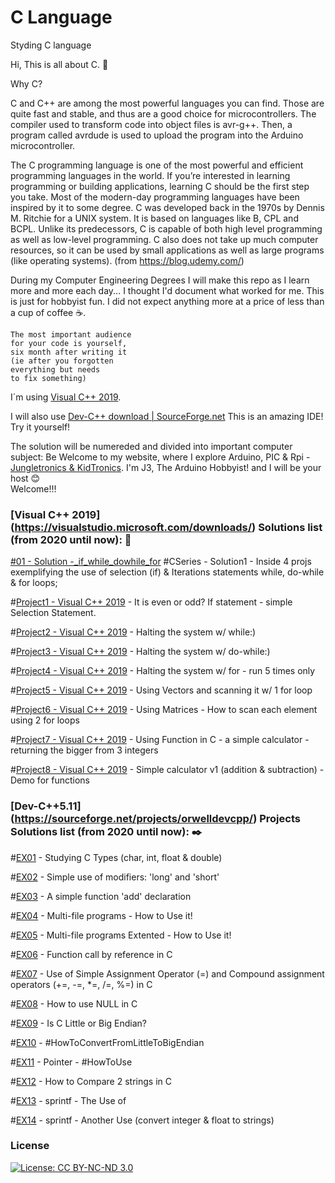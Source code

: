 # C Language
Styding C language

Hi, This is all about C. :raising_hand:

Why C?

C and C++ are among the most powerful languages you can find. Those are quite fast and stable, and thus are a good choice for microcontrollers. The compiler used to transform code into object files is avr-g++. Then, a program called avrdude is used to upload the program into the Arduino microcontroller.

The C programming language is one of the most powerful and efficient programming languages in the world. If you’re interested in learning programming or building applications, learning C should be the first step you take. Most of the modern-day programming languages have been inspired by it to some degree. C was developed back in the 1970s by Dennis M. Ritchie for a UNIX system. It is based on languages like B, CPL and BCPL. Unlike its predecessors, C is capable of both high level programming as well as low-level programming. C also does not take up much computer resources, so it can be used by small applications as well as large programs (like operating systems). (from https://blog.udemy.com/)

During my Computer Engineering Degrees I will make this repo as I learn more and more each day...
I thought I'd document what worked for me.
This is just for hobbyist fun. I did not expect anything more at a price of less than a cup of coffee :coffee:.

```
The most important audience 
for your code is yourself, 
six month after writing it 
(ie after you forgotten 
everything but needs 
to fix something)

```

I´m using [Visual C++ 2019](https://visualstudio.microsoft.com/vs/community/).

I will also use [Dev-C++ download | SourceForge.net](https://sourceforge.net/projects/orwelldevcpp/) This is an amazing IDE! Try it yourself!

The solution will be numereded and divided into important computer subject:
Be Welcome to my website, where I explore Arduino, PIC & Rpi - [Jungletronics & KidTronics](https://medium.com/@J.3). 
I'm J3, The Arduino Hobbyist! and I will be your host :blush:    
Welcome!!!

### [Visual C++ 2019] (https://visualstudio.microsoft.com/downloads/) Solutions list (from 2020 until now): :notebook_with_decorative_cover:

[#01 - Solution -_if_while_dowhile_for](_01_if_while_dowhile_for/) #CSeries - Solution1 - Inside 4 projs exemplifying the use of selection (if) & Iterations statements while, do-while & for loops; 

#[Project1 - Visual C++ 2019](/source/repos/Project1) -  It is even or odd? If statement - simple Selection Statement.

#[Project2 - Visual C++ 2019](/source/repos/Project2) -  Halting the system w/ while:)

#[Project3 - Visual C++ 2019](/source/repos/Project3) -  Halting the system w/ do-while:)

#[Project4 - Visual C++ 2019](/source/repos/Project4) - Halting the system w/ for - run 5 times only

#[Project5 - Visual C++ 2019](/source/repos/Project5) - Using Vectors and scanning it w/ 1 for loop

#[Project6 - Visual C++ 2019](/source/repos/Project6) - Using Matrices - How to scan each element using 2 for loops

#[Project7 - Visual C++ 2019](/source/repos/Project7) - Using Function in C - a simple calculator - returning the bigger from 3 integers

#[Project8 - Visual C++ 2019](/source/repos/Project8) -   Simple calculator v1 (addition & subtraction) - Demo for functions


### [Dev-C++5.11] (https://sourceforge.net/projects/orwelldevcpp/) Projects Solutions list  (from 2020 until now): :black_nib:

#[EX01](/DEVC/EX01) - Studying C Types (char, int, float & double)

#[EX02](/DEVC/EX02) -  Simple use of modifiers: 'long' and 'short'

#[EX03](/DEVC/EX03) -  A simple function 'add' declaration

#[EX04](/DEVC/EX04) -  Multi-file programs - How to Use it!

#[EX05](/DEVC/EX05) -  Multi-file programs Extented - How to Use it!

#[EX06](/DEVC/EX06) -  Function call by reference in C

#[EX07](/DEVC/EX07) -  Use of Simple Assignment Operator (=) and Compound assignment operators (+=, -=, *=, /=, %=) in C

#[EX08](/DEVC/EX08) -  How to use NULL in C

#[EX09](/DEVC/EX09) -  Is C Little or Big Endian?

#[EX10](/DEVC/EX10) -  #HowToConvertFromLittleToBigEndian

#[EX11](/DEVC/EX11) -  Pointer - #HowToUse

#[EX12](/DEVC/EX12) -  How to Compare 2 strings in C

#[EX13](/DEVC/EX13) -  sprintf - The Use of

#[EX14](/DEVC/EX14) -  sprintf - Another Use (convert integer & float to strings)


### License

[![License: CC BY-NC-ND 3.0](https://img.shields.io/badge/License-CC%20BY--NC--ND%203.0-lightgrey.svg)](https://creativecommons.org/licenses/by-nc-nd/3.0/)
 
